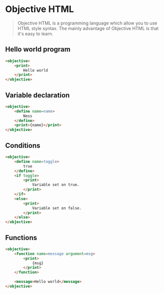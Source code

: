 # Objective HTML
> Objective HTML is a programming language which allow you to use HTML style syntax.
The mainly advantage of Objective HTML is that it's easy to learn.

## Hello world program
```html
<objective>
	<print>
		Hello world
	</print>
</objective>
```

## Variable declaration

```html
<objective>
	<define name=name>
		Ness
	</define>
	<print>{name}</print>
</objective>
```

## Conditions

```html
<objective>
	<define name=toggle>
		true
	</define>
	<if toggle>
		<print>
			Variable set on true.
		</print>
	</if>
	<else>
		<print>
			Variable set on false.
		</print>
	</else>
</objective>
```

## Functions

```html
<objective>
	<function name=message argument=msg>	
		<print>
			{msg}
		</print>
	</function>
	
	<message>Hello world</message>
</objective>
```
